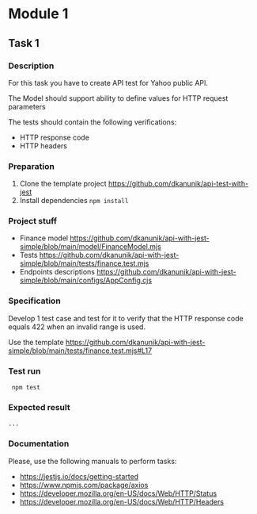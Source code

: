 # Module 1

## Task 1

### Description
For this task you have to create API test for Yahoo public API.

The Model should support ability to define values for HTTP request parameters

The tests should contain the following verifications:
- HTTP response code
- HTTP headers

### Preparation
1. Clone the template project https://github.com/dkanunik/api-test-with-jest
1. Install dependencies ```npm install```

### Project stuff
- Finance model https://github.com/dkanunik/api-with-jest-simple/blob/main/model/FinanceModel.mjs
- Tests https://github.com/dkanunik/api-with-jest-simple/blob/main/tests/finance.test.mjs
- Endpoints descriptions https://github.com/dkanunik/api-with-jest-simple/blob/main/configs/AppConfig.cjs

### Specification
Develop 1 test case and test for it to verify that the HTTP response code equals 422 when an invalid
range is used.

Use the template https://github.com/dkanunik/api-with-jest-simple/blob/main/tests/finance.test.mjs#L17



### Test run
``` npm test```

### Expected result
```
...
```

### Documentation
Please, use the following manuals to perform tasks:
- https://jestjs.io/docs/getting-started
- https://www.npmjs.com/package/axios
- https://developer.mozilla.org/en-US/docs/Web/HTTP/Status
- https://developer.mozilla.org/en-US/docs/Web/HTTP/Headers
